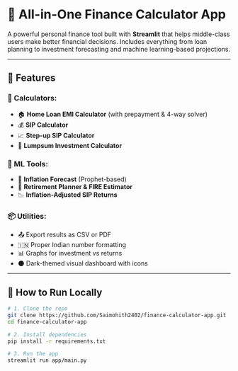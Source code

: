 # 💼 All-in-One Finance Calculator App

A powerful personal finance tool built with **Streamlit** that helps middle-class users make better financial decisions. Includes everything from loan planning to investment forecasting and machine learning-based projections.

---

## 🚀 Features

### 🔢 Calculators:
- 🏠 **Home Loan EMI Calculator** (with prepayment & 4-way solver)
- 💰 **SIP Calculator**
- 📈 **Step-up SIP Calculator**
- 💸 **Lumpsum Investment Calculator**

### 🤖 ML Tools:
- 🔮 **Inflation Forecast** (Prophet-based)
- 🧓 **Retirement Planner & FIRE Estimator**
- 📉 **Inflation-Adjusted SIP Returns**

### 📦 Utilities:
- 📤 Export results as CSV or PDF
- 🇮🇳 Proper Indian number formatting
- 📊 Graphs for investment vs returns
- 🌑 Dark-themed visual dashboard with icons

---


## 🔧 How to Run Locally

```bash
# 1. Clone the repo
git clone https://github.com/Saimohith2402/finance-calculator-app.git
cd finance-calculator-app

# 2. Install dependencies
pip install -r requirements.txt

# 3. Run the app
streamlit run app/main.py
